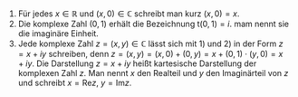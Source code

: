 1) Für jedes $x \in \mathbb{R}$ und $(x,0)\in \mathbb{C}$ schreibt man kurz $(x,0)=x$.
2) Die komplexe Zahl $(0,1)$ erhält die Bezeichnung t$(0,1)=i$. mam nennt sie die imaginäre Einheit.
3) Jede komplexe Zahl $z=(x,y)\in \mathbb{C}$ lässt sich mit 1) und 2) in der Form $z=x+iy$ schreiben, denn $z=(x,y)=(x,0)+(0,y)=x+(0,1)\cdot(y,0)=x+iy$. Die Darstellung $z=x+iy$ heißt kartesische Darstellung der komplexen Zahl $z$. Man nennt $x$ den Realteil und $y$ den Imaginärteil von $z$ und schreibt $x=\mathrm{Re}z,\ y=\mathrm{Im}z$.
